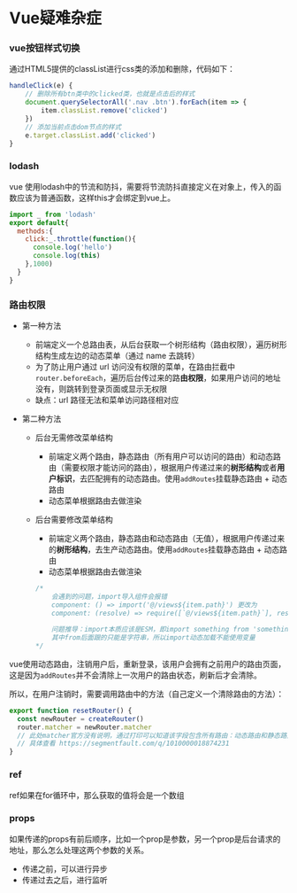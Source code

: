# Vue疑难杂症

### vue按钮样式切换

通过HTML5提供的classList进行css类的添加和删除，代码如下：

```javascript
handleClick(e) {
    // 删除所有btn类中的clicked类，也就是点击后的样式
    document.querySelectorAll('.nav .btn').forEach(item => {
        item.classList.remove('clicked')
    })
    // 添加当前点击dom节点的样式
    e.target.classList.add('clicked')
}
```



### lodash

vue 使用lodash中的节流和防抖，需要将节流防抖直接定义在对象上，传入的函数应该为普通函数，这样this才会绑定到vue上。

```javascript
import _ from 'lodash'
export default{
  methods:{
    click:_.throttle(function(){
      console.log('hello')
      console.log(this)
    },1000)
  }
}
```



### 路由权限

- 第一种方法

  - 前端定义一个总路由表，从后台获取一个树形结构（路由权限），遍历树形结构生成左边的动态菜单（通过 name 去跳转）
  - 为了防止用户通过 url 访问没有权限的菜单，在路由拦截中`router.beforeEach`，遍历后台传过来的路**由权限**，如果用户访问的地址没有，则跳转到登录页面或显示无权限
  - 缺点：url 路径无法和菜单访问路径相对应

- 第二种方法

  - 后台无需修改菜单结构

    - 前端定义两个路由，静态路由（所有用户可以访问的路由）和动态路由（需要权限才能访问的路由），根据用户传递过来的**树形结构**或者**用户标识**，去匹配拥有的动态路由。使用`addRoutes`挂载静态路由 + 动态路由
    - 动态菜单根据路由去做渲染

  - 后台需要修改菜单结构

    - 前端定义两个路由，静态路由和动态路由（无值），根据用户传递过来的**树形结构**，去生产动态路由。使用`addRoutes`挂载静态路由 + 动态路由
    - 动态菜单根据路由去做渲染

    ```javascript
    /*
    	会遇到的问题，import导入组件会报错
    	component: () => import('@/views${item.path}') 更改为
    	component: (resolve) => require([`@/views${item.path}`], resolve)
    	
    	问题推导：import本质应该是ESM，即import something from 'something'
    	其中from后面跟的只能是字符串，所以import动态加载不能使用变量
    */ 
    
    ```
    
    

vue使用动态路由，注销用户后，重新登录，该用户会拥有之前用户的路由页面，这是因为`addRoutes`并不会清除上一次用户的路由状态，刷新后才会清除。

所以，在用户注销时，需要调用路由中的方法（自己定义一个清除路由的方法）：

```javascript
export function resetRouter() {
  const newRouter = createRouter()
  router.matcher = newRouter.matcher 
  // 此处matcher官方没有说明，通过打印可以知道该字段包含所有路由：动态路由和静态路由
  // 具体查看 https://segmentfault.com/q/1010000018874231
}
```

### ref
ref如果在for循环中，那么获取的值将会是一个数组

### props
如果传递的props有前后顺序，比如一个prop是参数，另一个prop是后台请求的地址，那么怎么处理这两个参数的关系。
- 传递之前，可以进行异步
- 传递过去之后，进行监听


